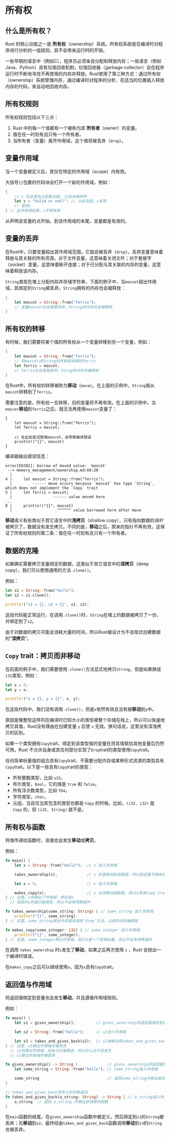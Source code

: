# 所有权

## 什么是所有权？

Rust 的核心功能之一是 **所有权**（ownership）系统。所有权系统是在编译时对程序进行分析的一组规则，其不会带来运行时的开销。

一些早期的语言中（例如C），程序员必须亲自分配和释放内存；一些语言（例如Java、Python）具有垃圾回收机制，垃圾回收器（garbage collector）会在程序运行时不断地寻找不再使用的内存并释放。Rust使用了第三种方式：通过所有权（ownership）系统管理内存，通过编译时对程序的分析，在适当的位置插入释放内存的代码，来自动地回收内存。

## 所有权规则

所有权规则包括以下三点：

1. Rust 中的每一个值都有一个被称为其 **所有者**（owner）的变量。
2. 值在任一时刻有且只有一个所有者。
3. 当所有者（变量）离开作用域，这个值将被丢弃（`drop`）。

## 变量作用域

当一个变量被定义后，其仅在特定的作用域（scope）内有效。

大括号`{}`包裹的代码块会打开一个新的作用域，例如：

```rust
{
    // s 在这里及之前都无效, 它尚未被声明
    let s = "Valid or not?"; // 从此处起，s有效
    // 使用s
} // 此作用域结束，s不再有效
```

从声明该变量的点开始，到该作用域的末尾，变量都是有效的。

## 变量的丢弃

在Rust中，只要变量超出其作用域范围，它就会被丢弃（`drop`）。丢弃变量意味着释放与其关联的所有资源。对于文件变量，这意味着关闭文件；对于套接字（socket）变量，这意味着断开连接；对于已分配与其关联的内存的变量，这意味着释放该内存。

`String`类型在堆上分配内存并存储字符串，下面的例子中，当`mascot`超出作用域，其绑定的`String`被丢弃，`String`拥有的内存也会被释放：

```rust
{
    let mascot = String::from("ferris");
    // 变量mascot在这里被丢弃，String的内存也会被释放
}
```

## 所有权的转移

有时候，我们需要将某个值的所有权从一个变量转移到另一个变量，例如：

```rust
{
    let mascot = String::from("ferris");
    // 将mascot对String的所有权转移到ferris
    let ferris = mascot;
    // ferris在这里被丢弃，Sting的内存也被释放
}
```

在Rust中，所有权的转移被称为**移动**（`move`）。在上面的示例中，`String`值从`mascot`转移到了`ferris`。

需要注意的是，所有权一旦转移，旧的变量将不再有效。在上面的示例中，当`mascor`**移动**到`ferris`之后，就无法再使用`mascot`变量了：

```rust,ignore,does_not_compile
{
    let mascot = String::from("ferris");
    let ferris = mascot;

    // 在此处尝试使用mascot，会导致编译错误
    println!("{}", mascot)
}
```

编译器输出错误信息：

```shell
error[E0382]: borrow of moved value: `mascot`
 --> memory_management/ownership.md:69:20
  |
4 |     let mascot = String::from("ferris");
  |         ------ move occurs because `mascot` has type `String`, which does not implement the `Copy` trait
5 |     let ferris = mascot;
  |                  ------ value moved here
...
8 |     println!("{}", mascot)
  |                    ^^^^^^ value borrowed here after move

```

**移动**语义有些类似于其它语言中的**浅拷贝**（shallow copy），只有指向数据的*指针*被拷贝了，数据没有发生拷贝。不同的是，**移动**之后，原来的指针不再有效，这保证了所有权规则的第二条：值在任一时刻有且只有一个所有者。

## 数据的克隆

如果确实需要拷贝变量绑定的数据，这类似于其它语言中的**深拷贝**（deep copy），我们可以使用通用的方法`.clone()`。

例如：

```rust
let s1 = String::from("hello");
let s2 = s1.clone();

println!("s1 = {}, s2 = {}", s1, s2);
```

这段代码能正常运行，在调用`.clone()`时，`String`在堆上的数据被拷贝了一份，并绑定到了`s2`。

由于对数据的拷贝可能会消耗大量的时间，所以Rust被设计为不会隐式创建数据的“**深拷贝**”。

## `Copy` trait：拷贝而非移动

在前面的例子中，我们需要使用`.clone()`方法显式地拷贝`String`，但是如果换成`i32`类型，例如：

```rust
let x = 5;
let y = x;

println!("x = {}, y = {}", x, y);
```

在这段代码中，我们没有调用`.clone()`，但是`x`依然有效且没有被**移动**到`y`中。

原因是像整型这样的在编译时已知大小的类型被整个存储在栈上，所以可以快速地拷贝其值，Rust没有理由在创建变量 `y` 后使 `x` 无效。换句话说，这里没有深浅拷贝的区别。

如果一个类型拥有`Copy`trait，绑定到该类型值的变量在将其值赋给其他变量后仍然可用。Rust 不允许自身或其任何部分实现了`Drop`trait的类型使用`Copy`trait。

任何简单标量值的组合具有`Copy`trait，不需要分配内存或某种形式资源的类型具有`Copy`trait。以下是一些具有`Copy`trait的类型：

- 所有整数类型，比如 `u32`。
- 布尔类型，`bool`，它的值是 `true` 和 `false`。
- 所有浮点数类型，比如 `f64`。
- 字符类型，`char`。
- 元组，当且仅当其包含的类型也都是 `Copy` 的时候。比如，`(i32, i32)` 是 `Copy` 的，但 `(i32, String)` 就不是。

## 所有权与函数

将值传递给函数时，该值也会发生**移动**或**拷贝**。

例如：

```rust
fn main() {
    let s = String::from("hello");  // s 进入作用域

    takes_ownership(s);             // s 的值移动到函数里，所以到这里不再有效

    let x = 5;                      // x 进入作用域

    makes_copy(x);                  // x 应该移动函数里，但i32具有Copy trait，所以在后面可继续使用x
} // 这里，x先移出了作用域，然后是s
  // 但因为s的值已被移走，所以不会有特殊操作

fn takes_ownership(some_string: String) { // some_string 进入作用域
    println!("{}", some_string);
} // 这里，some_string移出作用域并调用`drop`方法，占用的内存被释放

fn makes_copy(some_integer: i32) { // some_integer 进入作用域
    println!("{}", some_integer);
} // 这里，some_integer移出作用域，但i32是一个简单标量，所以不会有特殊操作
```

在调用 `takes_ownership` 时`s`发生了**移动**，如果之后再次使用 `s` ，Rust 会抛出一个编译时错误。

在`makes_copy`之后可以继续使用`x`，因为`x`具有`Copy`trait。

## 返回值与作用域

将返回值绑定到变量也会发生**移动**，并且遵循作用域规则。

例如：

```rust
fn main() {
    let s1 = gives_ownership();         // gives_ownership将返回值绑定到s1，返回值被移动

    let s2 = String::from("hello");     // s2进入作用域

    let s3 = takes_and_gives_back(s2);  // s2被移动到takes_and_gives_back中，该函数返回值移给s3
} // 这里，s3移出作用域并被丢弃
  // s2也移出作用域，但由于已被移走，所以什么也不会发生
  // s1移出作用域并被丢弃

fn gives_ownership() -> String {             // gives_ownership将返回值移动给调用它的函数
    let some_string = String::from("hello"); // some_string进入作用域

    some_string                              // 返回some_string并移出给调用的函数
}

// takes_and_gives_back将传入的符串返回
fn takes_and_gives_back(a_string: String) -> String { // a_string进入作用域
    a_string  // 返回 a_string 并移出给调用的函数
}
```

在`main`函数的结尾，在`gives_ownership`函数中被定义，然后绑定到`s1`的`String`被丢弃；先**移动**到`s2`，最终经由`takes_and_gives_back`函数调用**移动**到`s3`的`String`也被丢弃。
